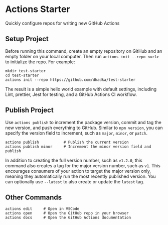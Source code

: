 # Actions Starter

Quickly configure repos for writing new GitHub Actions

## Setup Project

Before running this command, create an empty repository on GitHub and an empty folder on your
local computer.  Then run `actions init --repo <url>` to initialize the repo.  For example:

```
mkdir test-starter
cd test-starter
actions init --repo https://github.com/dhadka/test-starter
```

The result is a simple hello world example with default settings, including Lint, prettier,
Jest for testing, and a GitHub Actions CI workflow.

## Publish Project

Use `actions publish` to increment the package version, commit and tag the new version, and push
everything to GitHub.  Similar to `npm version`, you can specify the version field to increment,
such as `major`, `minor`, or `patch`.

```
actions publish           # Publish the current version
actions publish minor     # Increment the minor version field and publish
```

In addition to creating the full version number, such as `v1.2.0`, this command also creates a
tag for the major version number, such as `v1`.  This encourages consumers of your action to target
the major version only, meaning they automatically run the most recently published version.
You can optionally use `--latest` to also create or update the `latest` tag.

## Other Commands

```
actions edit     # Open in VSCode
actions open     # Open the GitHub repo in your browser
actions docs     # Open the GitHub Actions documentation
```
